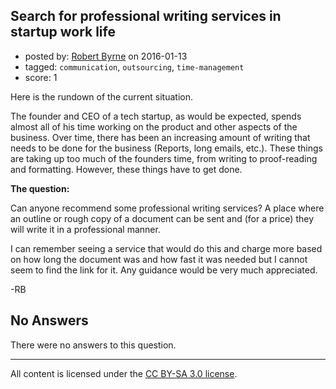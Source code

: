 ## Search for professional writing services in startup work life

- posted by: [Robert Byrne](https://stackexchange.com/users/5232876/robert-byrne) on 2016-01-13
- tagged: `communication`, `outsourcing`, `time-management`
- score: 1

Here is the rundown of the current situation.

The founder and CEO of a tech startup, as would be expected, spends almost all of his time working on the product and other aspects of the business. Over time, there has been an increasing amount of writing that needs to be done for the business (Reports, long emails, etc.). These things are taking up too much of the founders time, from writing to proof-reading and formatting. However, these things have to get done.

**The question:**

Can anyone recommend some professional writing services? A place where an outline or rough copy of a document can be sent and (for a price) they will write it in a professional manner.

I can remember seeing a service that would do this and charge more based on how long the document was and how fast it was needed but I cannot seem to find the link for it. Any guidance would be very much appreciated.

-RB

## No Answers

There were no answers to this question.


---

All content is licensed under the [CC BY-SA 3.0 license](https://creativecommons.org/licenses/by-sa/3.0/).
